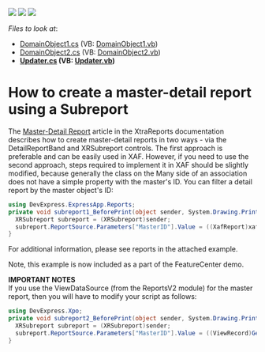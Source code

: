 <!-- default badges list -->
![](https://img.shields.io/endpoint?url=https://codecentral.devexpress.com/api/v1/VersionRange/128588715/11.2.5%2B)
[![](https://img.shields.io/badge/Open_in_DevExpress_Support_Center-FF7200?style=flat-square&logo=DevExpress&logoColor=white)](https://supportcenter.devexpress.com/ticket/details/E3068)
[![](https://img.shields.io/badge/📖_How_to_use_DevExpress_Examples-e9f6fc?style=flat-square)](https://docs.devexpress.com/GeneralInformation/403183)
<!-- default badges end -->
<!-- default file list -->
*Files to look at*:

* [DomainObject1.cs](./CS/WinSolution3.Module/DomainObject1.cs) (VB: [DomainObject1.vb](./VB/WinSolution3.Module/DomainObject1.vb))
* [DomainObject2.cs](./CS/WinSolution3.Module/DomainObject2.cs) (VB: [DomainObject2.vb](./VB/WinSolution3.Module/DomainObject2.vb))
* **[Updater.cs](./CS/WinSolution3.Module/Updater.cs) (VB: [Updater.vb](./VB/WinSolution3.Module/Updater.vb))**
<!-- default file list end -->
# How to create a master-detail report using a Subreport


<p>The <a href="http://documentation.devexpress.com/#XtraReports/CustomDocument1466"><u>Master-Detail Report</u></a> article in the XtraReports documentation describes how to create master-detail reports in two ways - via the DetailReportBand and XRSubreport controls. The first approach is preferable and can be easily used in XAF. However, if you need to use the second approach, steps required to implement it in XAF should be slightly modified, because generally the class on the Many side of an association does not have a simple property with the master's ID. You can filter a detail report by the master object's ID:</p>

```cs
using DevExpress.ExpressApp.Reports;
private void subreport1_BeforePrint(object sender, System.Drawing.Printing.PrintEventArgs e) {
  XRSubreport subreport = (XRSubreport)sender;
  subreport.ReportSource.Parameters["MasterID"].Value = ((XafReport)xafReport1).ObjectSpace.GetKeyValue(GetCurrentRow());
}


```

<p>For additional information, please see reports in the attached example.</p><p>Note, this example is now included as a part of the FeatureCenter demo.</p><p><strong>IM</strong><strong>PORTANT NOTES<br />
</strong>If you use the ViewDataSource (from the ReportsV2 module) for the master report, then you will have to modify your script as follows:<br />


```cs
using DevExpress.Xpo;
private void subreport2_BeforePrint(object sender, System.Drawing.Printing.PrintEventArgs e) {
  XRSubreport subreport = (XRSubreport)sender;
  subreport.ReportSource.Parameters["MasterID"].Value = ((ViewRecord)GetCurrentRow())["Oid"];
}

```

 </p>

<br/>


